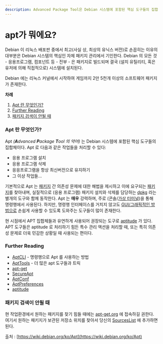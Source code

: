 ```yaml
---
description: Advanced Package Tool은 Debian 시스템에 포함된 핵심 도구들의 집합체
---
```


# apt가 뭐에요?

Debian 이 리눅스 배포판 중에서 최고\(사실 상, 최상의 유닉스 버전\)로 손꼽히는 이유의 대부분은 Debian 시스템의 핵심인 자체 패키지 관리에서 기인한다. Debian 의 모든 것 - 응용프로그램, 컴포넌트 등 - 전부 - 은 패키지로 빌드되며 결국 \(설치 유틸리티, 혹은 유저에 의해 직접적으로\) 시스템에 설치된다.

Debian 에는 리눅스 커널에서 시작하여 게임까지 2만 5천개 이상의 소프트웨어 패키지가 존재한다.

**차례**

1. [Apt 란 무엇인가?](https://wiki.debian.org/ko/Apt#Apt_.2Bt4A_.2BuzTFx8d4rAA.3F)
2. [Further Reading](https://wiki.debian.org/ko/Apt#Further_Reading)
3. [패키지 검색이 안될 때](https://wiki.debian.org/ko/Apt#A.2B0yjQpMnA_.2BrIDAycd0_.2BxUi0IA_.2BtUw-)

### Apt 란 무엇인가? <a id="Apt_.2Bt4A_.2BuzTFx8d4rAA.3F"></a>

Apt _\(**A**dvanced **P**ackage **T**ool 의 약어\)_ 는 Debian 시스템에 포함된 핵심 도구들의 집합체이다. Apt 로 다음과 같은 작업들을 처리할 수 있다:

* 응용 프로그램 설치
* 응용 프로그램 삭제
* 응응프로그램을 항상 최신버전으로 유지하기
* 그 이상 작업들...

기본적으로 Apt 는 [패키지](https://wiki.debian.org/Package) 간 의존성 문제에 대한 해법을 제시하고 이에 요구되는 [패키지](https://wiki.debian.org/Package)를 찾아내며, 실질적으로 \(응용 프로그램\) 패키지 설치와 삭제를 담당하는 [dpkg](https://wiki.debian.org/dpkg) 라는 별개의 도구와 함께 동작한다. Apt 는 **매우** 강력하며, 주로 \(콘솔/[가상 터미널](https://wiki.debian.org/terminal)\)을 통해 명령행에서 사용된다. 하지만, 명령행 인터페이스를 거치지 않고도 [GUI/그래픽적인 방법으로](https://en.wikipedia.org/wiki/GUI) 손쉽게 사용할 수 있도록 도와주는 도구들이 많이 존재한다.

현 시점에서 APT 집합체들과 유연하게 사용되어 권장되는 도구로 [aptitude](https://wiki.debian.org/aptitude) 가 있다. APT 도구들은 aptitude 로 처리하기 힘든 특수 관리 액션을 처리할 때, 또는 특히 의존성 문제로 더욱 민감한 상황일 때 사용되는 편이다.

### Further Reading <a id="Further_Reading"></a>

* [AptCLI](https://wiki.debian.org/AptCLI) - 명령행으로 Apt 를 사용하는 방법
* [AptTools](https://wiki.debian.org/ko/AptTools) - 더 많은 apt 도구들과 트릭
* [apt-get](https://wiki.debian.org/apt-get)
* [SecureApt](https://wiki.debian.org/SecureApt)
* [AptConf](https://wiki.debian.org/AptConf)
* [AptPreferences](https://wiki.debian.org/AptPreferences)
* [aptitude](https://wiki.debian.org/ko/Aptitude)

### 패키지 검색이 안될 때 <a id="A.2B0yjQpMnA_.2BrIDAycd0_.2BxUi0IA_.2BtUw-"></a>

현 작업환경에서 원하는 패키지를 찾기 힘들 때에는 [apt-get.org](http://www.apt-get.org/) 에 접속하길 권한다. 여기서 원하는 패키지가 보관된 저장소 위치를 찾아서 당신의 [SourcesList](https://wiki.debian.org/SourcesList) 에 추가하면 된다.

출처 : [https://wiki.debian.org/ko/Apt](https://wiki.debian.org/ko/Apt)

